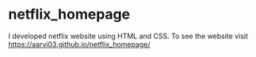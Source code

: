 # netflix_homepage
I developed netflix website using HTML and CSS.
To see the website visit
https://aarvi03.github.io/netflix_homepage/
